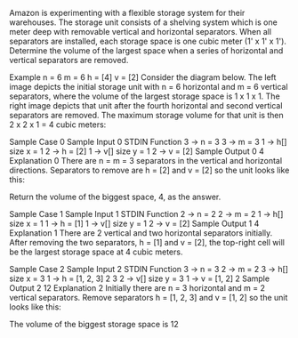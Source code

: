 Amazon is experimenting with a flexible storage system for their warehouses. The storage unit consists of a shelving system which is one meter deep with removable vertical and horizontal separators. When all separators are installed, each storage space is one cubic meter (1' x 1' x 1'). Determine the volume of the largest space when a series of horizontal and vertical separators are removed.

Example
n = 6
m = 6
h = [4]
v = [2]
Consider the diagram below. The left image depicts the initial storage unit with n = 6 horizontal and m = 6 vertical separators, where the volume of the largest storage space is 1 x 1 x 1. The right image depicts that unit after the fourth horizontal and second vertical separators are removed. The maximum storage volume for that unit is then 2 x 2 x 1 = 4 cubic meters:


 
Sample Case 0
Sample Input 0
STDIN Function
3 -> n = 3
3 -> m = 3
1 -> h[] size x = 1
2 -> h = [2]
1 -> v[] size y = 1
2 -> v = [2]
Sample Output 0
4
Explanation 0
There are n = m = 3 separators in the vertical and horizontal directions. Separators to remove are h = [2] and v = [2] so the unit looks like this:




Return the volume of the biggest space, 4, as the answer.

Sample Case 1
Sample Input 1
STDIN Function
2 -> n = 2
2 -> m = 2
1 -> h[] size x = 1
1 -> h = [1]
1 -> v[] size y = 1
2 -> v = [2]
Sample Output 1
4
Explanation 1
There are 2 vertical and two horizontal separators initially. After removing the two separators, h = [1] and v = [2], the top-right cell will be the largest storage space at 4 cubic meters.

Sample Case 2
Sample Input 2
STDIN Function
3 -> n = 3
2 -> m = 2
3 -> h[] size x = 3
1 -> h = [1, 2, 3]
2
3
2 -> v[] size y = 3
1 -> v = [1, 2]
2
Sample Output 2
12
Explanation 2
Initially there are n = 3 horizontal and m = 2 vertical separators. Remove separators h = [1, 2, 3] and v = [1, 2] so the unit looks like this:




The volume of the biggest storage space is 12